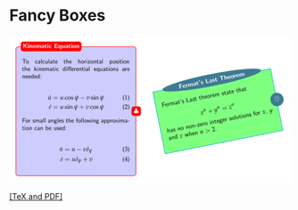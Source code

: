 # Fancy Boxes

![fancy box](fancy-box.png)

[[TeX and PDF]](https://www.overleaf.com/read/xcfhrxmqzfjh)
